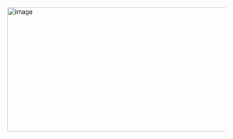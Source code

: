 
<img width="1440" height="288" alt="image" src="https://github.com/user-attachments/assets/8a7fa3b4-a969-4879-ba06-0eb660575746" />

